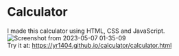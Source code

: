 
# Calculator 

I made this calculator using HTML, CSS and JavaScript.  
![Screenshot from 2023-05-07 01-35-09](https://user-images.githubusercontent.com/106465753/236644543-b4132356-de9d-4b7f-a778-7a1dfe99d655.png)  
Try it at: https://yr1404.github.io/calculator/calculator.html
